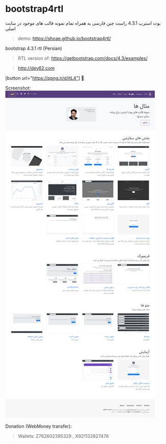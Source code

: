 # bootstrap4rtl

بوت استرپ 4.3.1 راست چین فارسی
به همراه تمام نمونه قالب های موجود در سایت اصلی

> demo: https://shoae.github.io/bootstrap4rtl/

bootstrap 4.3.1 rtl (Persian)

> RTL version of: https://getbootstrap.com/docs/4.3/examples/

> http://dev62.com

[button url="https://ppng.ir/d/itL4"] :gift:

Screenshot:
![Screenshot](assets/preview.png)

Donation (WebMoney transfer):

> Wallets: Z762602395329 , X921132827476
